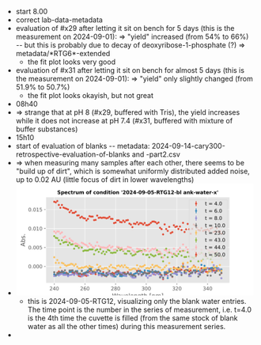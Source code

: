 - start 8.00
- correct lab-data-metadata
- evaluation of #x29 after letting it sit on bench for 5 days (this is the measurement on 2024-09-01): => "yield" increased (from 54% to 66%) -- but this is probably due to decay of deoxyribose-1-phosphate (?) => metadata/\*RTG6*-extended
	- the fit plot looks very good
- evaluation of #x31 after letting it sit on bench for almost 5 days (this is the measurement on 2024-09-01): => "yield" only slightly changed (from 51.9% to 50.7%)
	- the fit plot looks okayish, but not great
- 08h40
- => strange that at pH 8 (#x29, buffered with Tris), the yield increases while it does not increase at pH 7.4 (#x31, buffered with mixture of buffer substances)
- 15h10
- start of evaluation of blanks -- metadata: 2024-09-14-cary300-retrospective-evaluation-of-blanks and -part2.csv
- => when measuring many samples after each other, there seems to be "build up of dirt", which is somewhat uniformly distributed added noise, up to 0.02 AU (little focus of dirt in lower wavelengths)
- ![_cond_1.svg](../assets/_cond_1_1726326733137_0.svg)
	- this is 2024-09-05-RTG12, visualizing only the blank water entries. The time point is the number in the series of measurement, i.e. t=4.0 is the 4th time the cuvette is filled (from the same stock of blank water as all the other times) during this measurement series.
-